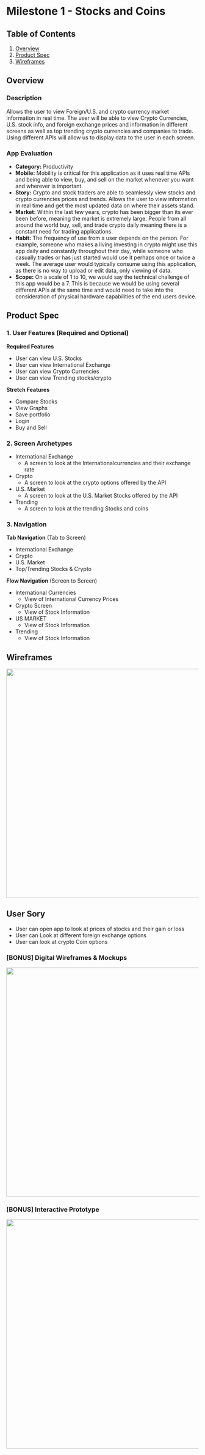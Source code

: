 # Milestone 1 - Stocks and Coins

## Table of Contents

1. [Overview](#Overview)
1. [Product Spec](#Product-Spec)
1. [Wireframes](#Wireframes)

## Overview

### Description

Allows the user to view Foreign/U.S. and crypto currency market information in real time. The user will be able to view Crypto Currencies, U.S. stock info, and foreign exchange prices and information in different screens as well as top trending crypto currencies and companies to trade. Using different APIs will allow us to display data to the user in each screen.

### App Evaluation

- **Category:** Productivity
- **Mobile:** Mobility is critical for this application as it uses real time APIs and being able to view, buy, and sell on the market whenever you want and wherever is important. 
- **Story:** Crypto and stock traders are able to seamlessly view stocks and crypto currencies prices and trends. Allows the user to view information in real time and get the most updated data on where their assets stand.
- **Market:** Within the last few years, crypto has been bigger than its ever been before, meaning the market is extremely large. People from all around the world buy, sell, and trade crypto daily meaning there is a constant need for trading applications.
- **Habit:** The frequency of use from a user depends on the person. For example, someone who makes a living investing in crypto might use this app daily and constantly throughout their day, while someone who casually trades or has just started would use it perhaps once or twice a week. The average user would typically consume using this application, as there is no way to upload or edit data, only viewing of data.
- **Scope:** On a scale of 1 to 10, we would say the technical challenge of this app would be a 7. This is because we would be using several different APIs at the same time and would need to take into the consideration of physical hardware capabilities of the end users device.


## Product Spec

### 1. User Features (Required and Optional)

**Required Features**

* User can view U.S. Stocks
* User can view International Exchange
* User can view Crypto Currencies
* User can view Trending stocks/crypto


**Stretch Features**

* Compare Stocks
* View Graphs
* Save portfolio
* Login
* Buy and Sell

### 2. Screen Archetypes

- International Exchange
  - A screen to look at the Internationalcurrencies and their exchange rate
- Crypto
  - A screen to look at the crypto options offered by the API
- U.S. Market
  - A screen to look at the U.S. Market Stocks offered by the API
- Trending
  - A screen to look at the trending Stocks and coins


### 3. Navigation

**Tab Navigation** (Tab to Screen)

* International Exchange
* Crypto
* U.S. Market
* Top/Trending Stocks & Crypto

**Flow Navigation** (Screen to Screen)

- International Currencies
  - View of International Currency Prices
- Crypto Screen
  - View of Stock Information
- US MARKET
  - View of Stock Information
- Trending
  - View of Stock Information

## Wireframes

<img src="https://github.com/Group-orgmsu/Project-Repo/blob/main/IMG_5653.jpg" width=600>

## User Sory
- User can open app to look at prices of stocks and their gain or loss
- User can Look at different foreign exchange options
- User can look at crypto Coin options

### [BONUS] Digital Wireframes & Mockups
<img src="https://github.com/Group-orgmsu/Project-Repo/blob/main/Screenshot%202022-11-14%20232248.png" width=600>

### [BONUS] Interactive Prototype
<img src="https://github.com/Group-orgmsu/Project-Repo/blob/main/stock.gif" width=600>

